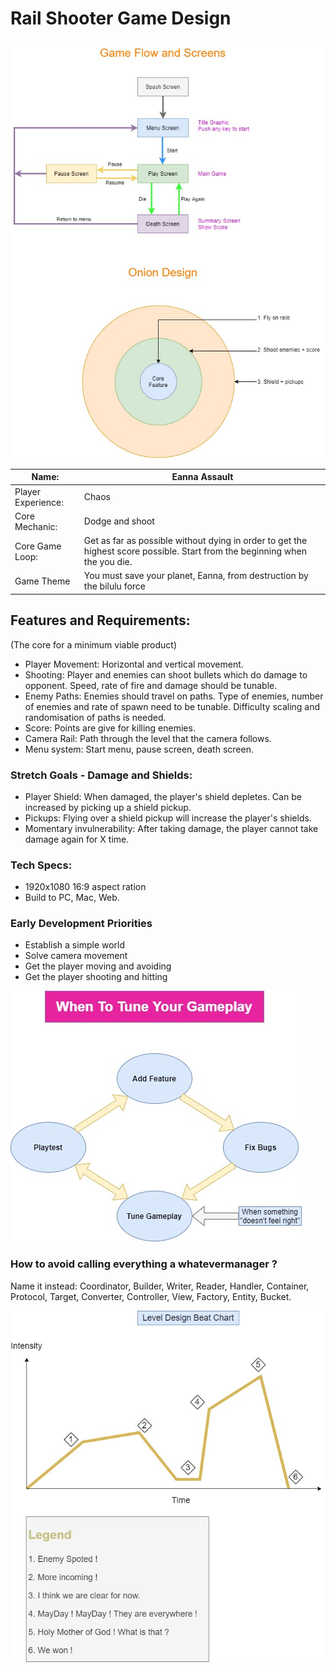 # Rail Shooter Game Design

![Unity](/images/rail-shooter.jpg)

| Name:  | Eanna Assault |
| ------ | ------ |
| Player Experience: | Chaos |
| Core Mechanic: | Dodge and shoot |
| Core Game Loop: | Get as far as possible without dying in order to get the highest score possible. Start from the beginning when the you die. |
| Game Theme | You must save your planet, Eanna, from destruction by the bilulu force |


## Features and Requirements: 
(The core for a minimum viable product)
- Player Movement: Horizontal and vertical movement.
- Shooting: Player and enemies can shoot bullets which do damage to opponent. Speed, rate of fire and damage should be tunable.
- Enemy Paths: Enemies should travel on paths. Type of enemies, number of enemies and rate of spawn need to be tunable. Difficulty scaling and randomisation of paths is needed.
- Score: Points are give for killing enemies.
- Camera Rail: Path through the level that the camera follows.
- Menu system: Start menu, pause screen, death screen.

### Stretch Goals - Damage and Shields:
- Player Shield: When damaged, the player's shield depletes. Can be increased by picking up a shield pickup.
- Pickups: Flying over a shield pickup will increase the player's shields.
- Momentary invulnerability: After taking damage, the player cannot take damage again for X time.

### Tech Specs:
- 1920x1080 16:9 aspect ration
- Build to PC, Mac, Web.


### Early Development Priorities
- Establish a simple world
- Solve camera movement
- Get the player moving and avoiding
- Get the player shooting and hitting

![Unity](/images/GameplayTune.jpg)

### How to avoid calling everything a whatevermanager ?

Name it instead: Coordinator, Builder, Writer, Reader, Handler, Container, Protocol, Target, Converter, Controller, View, Factory, Entity, Bucket. 

![Unity](/images/Beat-Chart.jpg)
